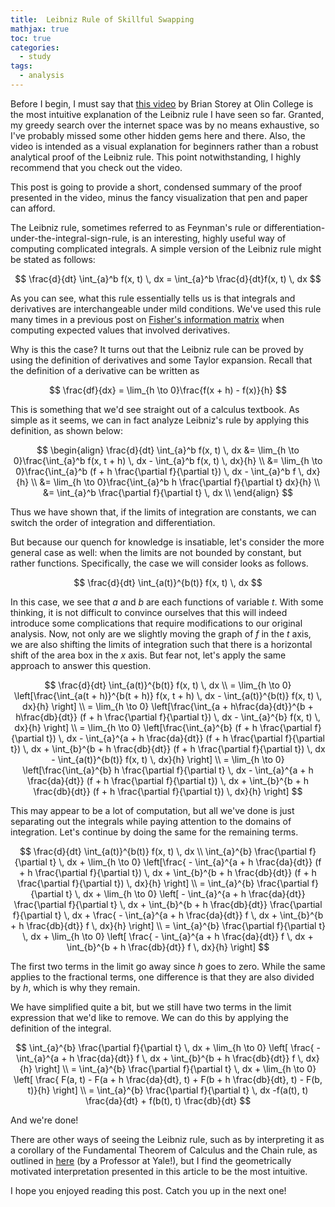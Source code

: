 ```yaml
---
title:  Leibniz Rule of Skillful Swapping
mathjax: true
toc: true
categories:
  - study
tags:
  - analysis
---
```


Before I begin, I must say that [this video](https://www.youtube.com/watch?v=zbWihK9ibhc) by Brian Storey at Olin College is the most intuitive explanation of the Leibniz rule I have seen so far. Granted, my greedy search over the internet space was by no means exhaustive, so I've probably missed some other hidden gems  here and there. Also, the video is intended as a visual explanation for beginners rather than a robust analytical proof of the Leibniz rule. This point notwithstanding, I highly recommend that you check out the video.

This post is going to provide a short, condensed summary of the proof presented in the video, minus the fancy visualization that pen and paper can afford. 

The Leibniz rule, sometimes referred to as Feynman's rule or differentiation-under-the-integral-sign-rule, is an interesting, highly useful way of computing complicated integrals. A simple version of the Leibniz rule might be stated as follows:


$$
\frac{d}{dt} \int_{a}^b f(x, t) \, dx = \int_{a}^b \frac{d}{dt}f(x, t) \, dx
$$


As you can see, what this rule essentially tells us is that integrals and derivatives are interchangeable under mild conditions. We've used this rule many times in a previous post on [Fisher's information matrix](https://jaketae.github.io/study/fisher/) when computing expected values that involved derivatives. 

Why is this the case? It turns out that the Leibniz rule can be proved by using the definition of derivatives and some Taylor expansion. Recall that the definition of a derivative can be written as


$$
\frac{df}{dx} = \lim_{h \to 0}\frac{f(x + h) - f(x)}{h}
$$


This is something that we'd see straight out of a calculus textbook. As simple as it seems, we can in fact analyze Leibniz's rule by applying this definition, as shown below:


$$
\begin{align}
\frac{d}{dt} \int_{a}^b f(x, t) \, dx 
&= \lim_{h \to 0}\frac{\int_{a}^b f(x, t + h) \, dx - \int_{a}^b f(x, t) \, dx}{h} \\
&= \lim_{h \to 0}\frac{\int_{a}^b (f + h \frac{\partial f}{\partial t})  \, dx - \int_{a}^b f \, dx}{h} \\ 
&= \lim_{h \to 0}\frac{\int_{a}^b h \frac{\partial f}{\partial t} dx}{h} \\
&= \int_{a}^b \frac{\partial f}{\partial t} \, dx \\
\end{align}
$$


Thus we have shown that, if the limits of integration are constants, we can switch the order of integration and differentiation. 

But because our quench for knowledge is insatiable, let's consider the more general case as well: when the limits are not bounded by constant, but rather functions. Specifically, the case we will consider looks as follows.


$$
\frac{d}{dt} \int_{a(t)}^{b(t)} f(x, t) \, dx
$$


In this case, we see that $a$ and $b$ are each functions of variable $t$. With some thinking, it is not difficult to convince ourselves that this will indeed introduce some complications that require modifications to our original analysis. Now, not only are we slightly moving the graph of $f$ in the $t$ axis, we are also shifting the limits of integration such that there is a horizontal shift of the area box in the $x$ axis. But fear not, let's apply the same approach to answer this question.


$$
\frac{d}{dt} \int_{a(t)}^{b(t)} f(x, t) \, dx \\ 
= \lim_{h \to 0} \left[\frac{\int_{a(t + h)}^{b(t + h)} f(x, t + h) \, dx - \int_{a(t)}^{b(t)} f(x, t) \, dx}{h} \right] \\
= \lim_{h \to 0} \left[\frac{\int_{a + h\frac{da}{dt}}^{b + h\frac{db}{dt}} (f + h \frac{\partial f}{\partial t}) \, dx - \int_{a}^{b} f(x, t) \, dx}{h} \right] \\
= \lim_{h \to 0} \left[\frac{\int_{a}^{b} (f + h \frac{\partial f}{\partial t}) \, dx - \int_{a}^{a + h \frac{da}{dt}} (f + h \frac{\partial f}{\partial t}) \, dx +  \int_{b}^{b + h \frac{db}{dt}} (f + h \frac{\partial f}{\partial t}) \, dx - \int_{a(t)}^{b(t)} f(x, t) \, dx}{h} \right] \\
= \lim_{h \to 0} \left[\frac{\int_{a}^{b} h \frac{\partial f}{\partial t} \, dx - \int_{a}^{a + h \frac{da}{dt}} (f + h \frac{\partial f}{\partial t}) \, dx +  \int_{b}^{b + h \frac{db}{dt}} (f + h \frac{\partial f}{\partial t}) \, dx}{h} \right]
$$


This may appear to be a lot of computation, but all we've done is just separating out the integrals while paying attention to the domains of integration. Let's continue by doing the same for the remaining terms.


$$
\frac{d}{dt} \int_{a(t)}^{b(t)} f(x, t) \, dx \\ 
\int_{a}^{b} \frac{\partial f}{\partial t} \, dx + \lim_{h \to 0} \left[\frac{ - \int_{a}^{a + h \frac{da}{dt}} (f + h \frac{\partial f}{\partial t}) \, dx +  \int_{b}^{b + h \frac{db}{dt}} (f + h \frac{\partial f}{\partial t}) \, dx}{h} \right] \\
= \int_{a}^{b} \frac{\partial f}{\partial t} \, dx + \lim_{h \to 0} \left[ - \int_{a}^{a + h \frac{da}{dt}} \frac{\partial f}{\partial t} \, dx + \int_{b}^{b + h \frac{db}{dt}} \frac{\partial f}{\partial t} \, dx + \frac{ - \int_{a}^{a + h \frac{da}{dt}} f \, dx +  \int_{b}^{b + h \frac{db}{dt}} f \, dx}{h} \right] \\
= \int_{a}^{b} \frac{\partial f}{\partial t} \, dx + \lim_{h \to 0} \left[ \frac{ - \int_{a}^{a + h \frac{da}{dt}} f \, dx +  \int_{b}^{b + h \frac{db}{dt}} f \, dx}{h} \right]
$$


The first two terms in the limit go away since $h$ goes to zero. While the same applies to the fractional terms, one difference is that they are also divided by $h$, which is why they remain.

We have simplified quite a bit, but we still have two terms in the limit expression that we'd like to remove. We can do this by applying the definition of the integral.


$$
\int_{a}^{b} \frac{\partial f}{\partial t} \, dx + \lim_{h \to 0} \left[ \frac{ - \int_{a}^{a + h \frac{da}{dt}} f \, dx +  \int_{b}^{b + h \frac{db}{dt}} f \, dx}{h} \right] \\
= \int_{a}^{b} \frac{\partial f}{\partial t} \, dx + \lim_{h \to 0} \left[ \frac{ F(a, t) - F(a + h \frac{da}{dt}, t) + F(b + h \frac{db}{dt}, t) - F(b, t)}{h} \right] \\
= \int_{a}^{b} \frac{\partial f}{\partial t} \, dx -f(a(t), t) \frac{da}{dt} + f(b(t), t) \frac{db}{dt}
$$


And we're done! 

There are other ways of seeing the Leibniz rule, such as by interpreting it as a corollary of the Fundamental Theorem of Calculus and the Chain rule, as outlined in [here](http://www.econ.yale.edu/~pah29/409web/leibniz.pdf) (by a Professor at Yale!), but I find the geometrically motivated interpretation presented in this article to be the most intuitive. 

I hope you enjoyed reading this post. Catch you up in the next one! 